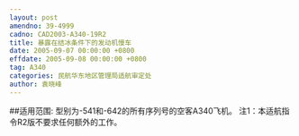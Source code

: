 ```yaml
---
layout: post
amendno: 39-4999
cadno: CAD2003-A340-19R2
title: 暴露在结冰条件下的发动机慢车
date: 2005-09-07 00:00:00 +0800
effdate: 2005-09-08 00:00:00 +0800
tag: A340
categories: 民航华东地区管理局适航审定处
author: 袁晓峰
---
```


##适用范围:
型别为-541和-642的所有序列号的空客A340飞机。 注1：本适航指令R2版不要求任何额外的工作。

